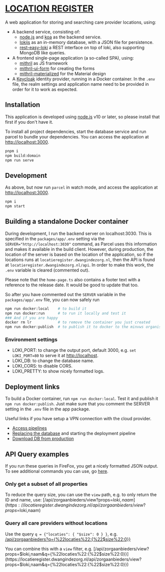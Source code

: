 # [LOCATION REGISTER](https://locatieregister.dwangindezorg.nl)

A web application for storing and searching care provider locations, using:

- A backend service, consisting of:
  - [node.js](https://nodejs.org) and [koa](https://www.npmjs.com/package/koa) as the backend service.
  - [lokijs](http://lokijs.org) as an in-memory database, with a JSON file for persistence.
  - [rest-easy-loki](https://github.com/erikvullings/rest-easy-loki) a REST interface on top of loki, also supporting MongoDB like queries.
- A frontend single-page application (a so-called SPA), using:
  - [mithril](http://mithril.js.org) as JS framework
  - [mithril-ui-form](https://github.com/erikvullings/mithril-ui-form) for creating the forms
  - [mithril-materialized](https://github.com/erikvullings/mithril-materialized) for the Material design
- A [Keycloak](https://www.keycloak.org) identity provider, running in a Docker container. In the `.env` file, the realm settings and application name need to be provided in order for it to work as expected.

## Installation

This application is developed using [node.js](https://nodejs.org) v10 or later, so please install that first if you don't have it.

To install all project dependencies, start the database service and run parcel to bundle your dependencies. You can access the application at [http://localhost:3000](http://localhost:3000).

```bash
pnpm i
npm build:domain
npm run serve
```

## Development

As above, but now run `parcel` in watch mode, and access the application at [http://localhost:3000](http://localhost:1234).

```bash
npm i
npm start
```

## Building a standalone Docker container

During development, I run the backend server on localhost:3030. This is specified in the `packages/app/.env` setting via the `SERVER="http://localhost:3030"` command, as Parcel uses this information and makes it available in the build client. However, during production, the location of the server is based on the location of the application, so if the locations runs at `locatieregister.dwangindezorg.nl`, then the API is found at `locatieregister.dwangindezorg.nl/api`. In order to make this work, the `.env` variable is cleared (commented out).

Please note that the `home-page.ts` also contains a footer text with a reference to the release date. It would be good to update that too.

So after you have commented out the `SERVER` variable in the `packages/app/.env` file, you can now safely run

```bash
npm run docker:local    # to build it
npm run docker:run      # to run it locally and test it
### And if you are happy
docker rm lr            # to remove the container you just created
npm run docker:publish  # to publish it to docker to the minvws organisation
```

### Environment settings

- LOKI_PORT: to change the output port, default 3000, e.g. `set LOKI_PORT=80` to serve it at [http://localhost](http://localhost).
- LOKI_DB: to change the database name.
- LOKI_CORS: to disable CORS.
- LOKI_PRETTY: to show nicely formatted logs.

## Deployment links

To build a Docker container, run `npm run docker:local`. Test it and publish it `npm run docker:publish`. Just make sure that you comment the SERVER setting in the `.env` file in the app package.

Useful links if you have setup a VPN connection with the cloud provider.

- [Access pipelines](https://git.overheid.standaardplatform.rijksapps.nl/vws/locr/hackaton/locatieregister/pipelines)
- [Replacing the database](https://git.overheid.standaardplatform.rijksapps.nl/vws/locr/hackaton/locatieregister/blob/extra-params/db/locatieregister.db) and starting the deployment pipeline
- [Download DB from production](https://git.overheid.standaardplatform.rijksapps.nl/vws/locr/backup-db-prod/pipelines)

## API Query examples

If you run these queries in FireFox, you get a nicely formatted JSON output. To see additional commands you can use, go [here](https://github.com/techfort/LokiJS/wiki/Query-Examples).

### Only get a subset of all properties

To reduce the query size, you can use the `view` path, e.g. to only return the ID and name, use:
[/api/zorgaanbieders/view?props=$loki,naam](https://locatieregister.dwangindezorg.nl/api/zorgaanbieders/view?props=$loki,naam)

### Query all care providers without locations

Use the query `q = {"locaties": { "$size": 0 } }`, e.g.
[/api/zorgaanbieders?q={%22locaties%22:{%22$size%22:0}}](https://locatieregister.dwangindezorg.nl/api/zorgaanbieders?q={%22locaties%22:{%22$size%22:0}})

You can combine this with a `view` filter, e.g. 
[/api/zorgaanbieders/view?props=$loki,naam&q={%22locaties%22:{%22$size%22:0}}](https://locatieregister.dwangindezorg.nl/api/zorgaanbieders/view?props=$loki,naam&q={%22locaties%22:{%22$size%22:0}})

